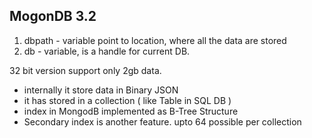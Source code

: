 
## MogonDB 3.2

 1. dbpath - variable point to location, where all the data are stored
 2. db - variable, is a handle for current DB.

32 bit version support only 2gb data. 
* internally it store data in Binary JSON
* it has stored in a collection ( like Table in SQL DB )
* index in MongodB implemented as B-Tree Structure
* Secondary index is another feature. upto 64 possible per collection